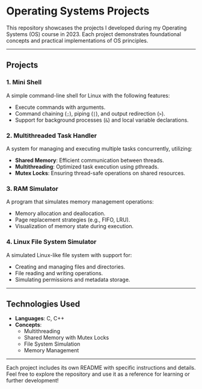 # Operating Systems Projects  

This repository showcases the projects I developed during my Operating Systems (OS) course in 2023. Each project demonstrates foundational concepts and practical implementations of OS principles.  

---

## Projects  

### 1. **Mini Shell**  
A simple command-line shell for Linux with the following features:  
- Execute commands with arguments.  
- Command chaining (`;`), piping (`|`), and output redirection (`>`).  
- Support for background processes (`&`) and local variable declarations.  

### 2. **Multithreaded Task Handler**  
A system for managing and executing multiple tasks concurrently, utilizing:  
- **Shared Memory**: Efficient communication between threads.  
- **Multithreading**: Optimized task execution using pthreads.  
- **Mutex Locks**: Ensuring thread-safe operations on shared resources.  

### 3. **RAM Simulator**  
A program that simulates memory management operations:  
- Memory allocation and deallocation.  
- Page replacement strategies (e.g., FIFO, LRU).  
- Visualization of memory state during execution.  

### 4. **Linux File System Simulator**  
A simulated Linux-like file system with support for:  
- Creating and managing files and directories.  
- File reading and writing operations.  
- Simulating permissions and metadata storage.  

---

## Technologies Used  

- **Languages**: C, C++  
- **Concepts**:  
  - Multithreading  
  - Shared Memory with Mutex Locks  
  - File System Simulation  
  - Memory Management  

---

Each project includes its own README with specific instructions and details. Feel free to explore the repository and use it as a reference for learning or further development!  
